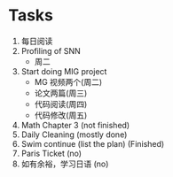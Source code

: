 # Tasks
1. 每日阅读
2. Profiling of SNN
   * 周二
3. Start doing MIG project
   * MG 视频两个(周二)
   * 论文两篇(周三)
   * 代码阅读(周四)
   * 代码修改(周五)
4. Math Chapter 3 (not finished)
5. Daily Cleaning (mostly done)
6. Swim continue (list the plan) (Finished)
7. Paris Ticket (no)
8. 如有余裕，学习日语 (no)
